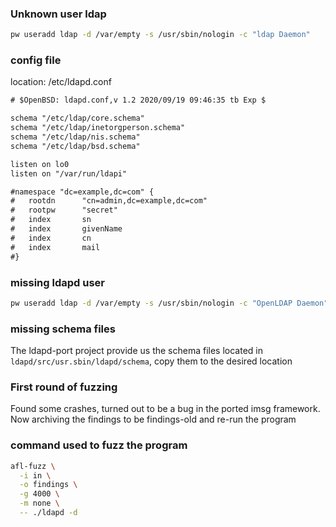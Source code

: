 ### Unknown user ldap

```bash
pw useradd ldap -d /var/empty -s /usr/sbin/nologin -c "ldap Daemon"
```

### config file
location: /etc/ldapd.conf
```txt
# $OpenBSD: ldapd.conf,v 1.2 2020/09/19 09:46:35 tb Exp $

schema "/etc/ldap/core.schema"
schema "/etc/ldap/inetorgperson.schema"
schema "/etc/ldap/nis.schema"
schema "/etc/ldap/bsd.schema"

listen on lo0
listen on "/var/run/ldapi"

#namespace "dc=example,dc=com" {
#   rootdn      "cn=admin,dc=example,dc=com"
#   rootpw      "secret"
#   index       sn
#   index       givenName
#   index       cn
#   index       mail
#}
```

### missing ldapd user

```bash
pw useradd ldap -d /var/empty -s /usr/sbin/nologin -c "OpenLDAP Daemon"
```

### missing schema files

The ldapd-port project provide us the schema files located in `ldapd/src/usr.sbin/ldapd/schema`, copy them to the desired location

### First round of fuzzing

Found some crashes, turned out to be a bug in the ported imsg framework. Now archiving the findings to be findings-old and re-run the program

### command used to fuzz the program
```bash
afl-fuzz \
  -i in \
  -o findings \
  -g 4000 \
  -m none \
  -- ./ldapd -d
```
